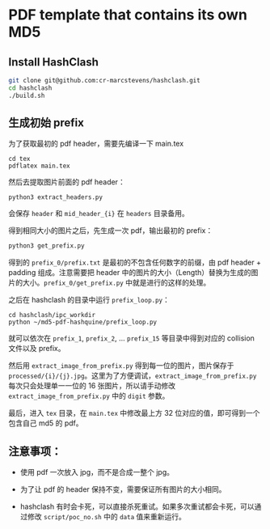 # PDF template that contains its own MD5

## Install HashClash

```bash
git clone git@github.com:cr-marcstevens/hashclash.git
cd hashclash
./build.sh
```

## 生成初始 prefix

为了获取最初的 pdf header，需要先编译一下 main.tex

```
cd tex
pdflatex main.tex
```

然后去提取图片前面的 pdf header：

```
python3 extract_headers.py
```

会保存 `header` 和 `mid_header_{i}` 在 `headers` 目录备用。


得到相同大小的图片之后，先生成一次 pdf，输出最初的 prefix：

```bash
python3 get_prefix.py
```

得到的 `prefix_0/prefix.txt` 是最初的不包含任何数字的前缀，由 pdf header + padding 组成。注意需要把 header 中的图片的大小（Length）替换为生成的图片的大小。`prefix_0/get_prefix.py` 中就是进行的这样的处理。

之后在 hashclash 的目录中运行 `prefix_loop.py`：

```
cd hashclash/ipc_workdir
python ~/md5-pdf-hashquine/prefix_loop.py
```

就可以依次在 `prefix_1`, `prefix_2`, ... `prefix_15` 等目录中得到对应的 collision 文件以及 prefix。

然后用 `extract_image_from_prefix.py` 得到每一位的图片，图片保存于 `processed/{i}/{j}.jpg`。这里为了方便调试，`extract_image_from_prefix.py` 每次只会处理单一一位的 16 张图片，所以请手动修改 `extract_image_from_prefix.py` 中的 `digit` 参数。

最后，进入 `tex` 目录，在 `main.tex` 中修改最上方 32 位对应的值，即可得到一个包含自己 md5 的 pdf。


## 注意事项：

- 使用 pdf 一次放入 jpg，而不是合成一整个 jpg。

- 为了让 pdf 的 header 保持不变，需要保证所有图片的大小相同。

- hashclash 有时会卡死，可以直接杀死重试。如果多次重试都会卡死，可以通过修改 `script/poc_no.sh` 中的 `data` 值来重新运行。
